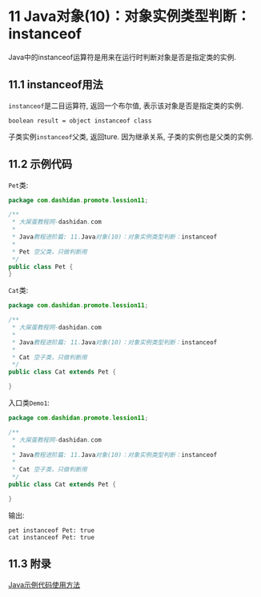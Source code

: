 11 Java对象(10)：对象实例类型判断：instanceof
===

<div class="jumbotron">
	<p>Java中的instanceof运算符是用来在运行时判断对象是否是指定类的实例.</p>
</div>

11.1 instanceof用法
---

`instanceof`是二目运算符, 返回一个布尔值, 表示该对象是否是指定类的实例.

	boolean result = object instanceof class
	
<div class="bs-callout bs-callout-warning">
	<p>子类实例<code>instanceof</code>父类, 返回ture. 因为继承关系, 子类的实例也是父类的实例.</p>
</div>

11.2 示例代码
---

`Pet`类:
```java
package com.dashidan.promote.lession11;

/**
 * 大屎蛋教程网-dashidan.com
 *
 * Java教程进阶篇: 11.Java对象(10)：对象实例类型判断：instanceof
 *
 * Pet 空父类，只做判断用
 */
public class Pet {
}

```

`Cat`类:
```java
package com.dashidan.promote.lession11;

/**
 * 大屎蛋教程网-dashidan.com
 *
 * Java教程进阶篇: 11.Java对象(10)：对象实例类型判断：instanceof
 *
 * Cat 空子类，只做判断用
 */
public class Cat extends Pet {

}

```

入口类`Demo1`:
```java
package com.dashidan.promote.lession11;

/**
 * 大屎蛋教程网-dashidan.com
 *
 * Java教程进阶篇: 11.Java对象(10)：对象实例类型判断：instanceof
 *
 * Cat 空子类，只做判断用
 */
public class Cat extends Pet {

}

```

输出:   

	pet instanceof Pet: true
	cat instanceof Pet: true

11.3 附录
---

[Java示例代码使用方法](http://localhost/article/java/addenda/Java示例代码使用方法.html)